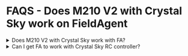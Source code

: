 # FAQS - Does M210 V2 with Crystal Sky work on FieldAgent

<details>

<summary>Does M210 V2 with Crystal Sky work with FA?</summary>

Crystal Sky uses Android for its operating system (OS) and therefor would be incompatible with FA Mobile, i.e., FA Mobile only uses iOS and iOS Devices (iPad and iPhone).

</details>

<details>

<summary>Can I get FA to work with Crystal Sky RC controller?</summary>

Yes, in order to get this to work you will need to make sure that the crystal sky display is removed from the controller and you will need to purchase either an iPad or iPhone see compatibility in link ( [Apple Devices](https://app.gitbook.com/s/ZgxcabwSCSKC3cebaIwD/requirements/apple-devices "mention") ). In addition, make sure that you are using an apple cord that is USB A to USB-C or Lightning depending on what type of iPad or iPhone port you have on the device. Also, you will want to make sure that you are plugging into the lower right USB port, see image below.

<img src="../../../.gitbook/assets/a.jpg" alt="" data-size="original">



</details>

